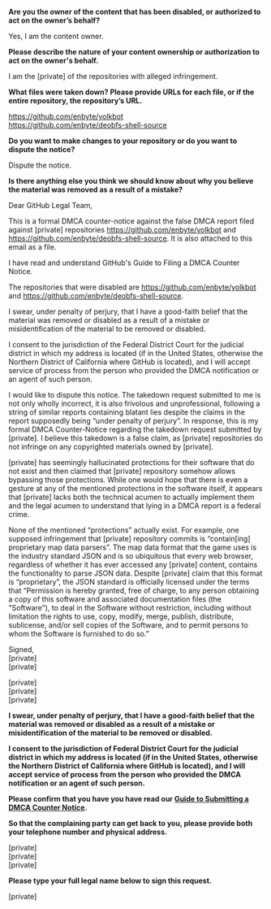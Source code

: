 **Are you the owner of the content that has been disabled, or authorized to act on the owner’s behalf?**

Yes, I am the content owner.

**Please describe the nature of your content ownership or authorization to act on the owner's behalf.**

I am the [private] of the repositories with alleged infringement.

**What files were taken down? Please provide URLs for each file, or if the entire repository, the repository’s URL.**

https://github.com/enbyte/yolkbot  
https://github.com/enbyte/deobfs-shell-source

**Do you want to make changes to your repository or do you want to dispute the notice?**

Dispute the notice.

**Is there anything else you think we should know about why you believe the material was removed as a result of a mistake?**

Dear GitHub Legal Team,

This is a formal DMCA counter-notice against the false DMCA report filed against [private] repositories https://github.com/enbyte/yolkbot and https://github.com/enbyte/deobfs-shell-source. It is also attached to this email as a file.

I have read and understand GitHub's Guide to Filing a DMCA Counter Notice.

The repositories that were disabled are https://github.com/enbyte/yolkbot and https://github.com/enbyte/deobfs-shell-source.

I swear, under penalty of perjury, that I have a good-faith belief that the material was removed or disabled as a result of a mistake or misidentification of the material to be removed or disabled.

I consent to the jurisdiction of the Federal District Court for the judicial district in which my address is located (if in the United States, otherwise the Northern District of California where GitHub is located), and I will accept service of process from the person who provided the DMCA notification or an agent of such person.

I would like to dispute this notice. The takedown request submitted to me is not only wholly incorrect, it is also frivolous and unprofessional, following a string of similar reports containing blatant lies despite the claims in the report supposedly being “under penalty of perjury”. In response, this is my formal DMCA Counter-Notice regarding the takedown request submitted by [private]. I believe this takedown is a false claim, as [private] repositories do not infringe on any copyrighted materials owned by [private].

[private] has seemingly hallucinated protections for their software that do not exist and then claimed that [private] repository somehow allows bypassing those protections. While one would hope that there is even a gesture at any of the mentioned protections in the software itself, it appears that [private] lacks both the technical acumen to actually implement them and the legal acumen to understand that lying in a DMCA report is a federal crime.

None of the mentioned “protections” actually exist. For example, one supposed infringement that [private] repository commits is “contain[ing] proprietary map data parsers”. The map data format that the game uses is the industry standard JSON and is so ubiquitous that every web browser, regardless of whether it has ever accessed any [private] content, contains the functionality to parse JSON data. Despite [private] claim that this format is “proprietary”, the JSON standard is officially licensed under the terms that “Permission is hereby granted, free of charge, to any person obtaining a copy of this software and associated documentation files (the "Software"), to deal in the Software without restriction, including without limitation the rights to use, copy, modify, merge, publish, distribute, sublicense, and/or sell copies of the Software, and to permit persons to whom the Software is furnished to do so.”

Signed,  
[private]  
[private]  

[private]  
[private]  
[private]  

**I swear, under penalty of perjury, that I have a good-faith belief that the material was removed or disabled as a result of a mistake or misidentification of the material to be removed or disabled.**

**I consent to the jurisdiction of Federal District Court for the judicial district in which my address is located (if in the United States, otherwise the Northern District of California where GitHub is located), and I will accept service of process from the person who provided the DMCA notification or an agent of such person.**

**Please confirm that you have you have read our <a href="https://docs.github.com/articles/guide-to-submitting-a-dmca-counter-notice">Guide to Submitting a DMCA Counter Notice</a>.**

**So that the complaining party can get back to you, please provide both your telephone number and physical address.**

[private]  
[private]  
[private]  

**Please type your full legal name below to sign this request.**

[private]  
